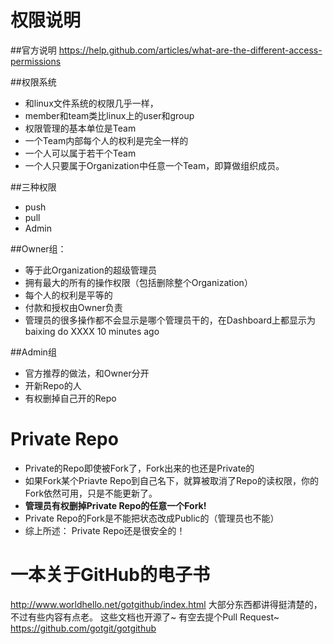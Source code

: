 权限说明
========
##官方说明
https://help.github.com/articles/what-are-the-different-access-permissions

##权限系统
* 和linux文件系统的权限几乎一样，
* member和team类比linux上的user和group
* 权限管理的基本单位是Team
* 一个Team内部每个人的权利是完全一样的
* 一个人可以属于若干个Team
* 一个人只要属于Organization中任意一个Team，即算做组织成员。

##三种权限
* push
* pull
* Admin

##Owner组：  
* 等于此Organization的超级管理员
* 拥有最大的所有的操作权限（包括删除整个Organization）
* 每个人的权利是平等的
* 付款和授权由Owner负责
* 管理员的很多操作都不会显示是哪个管理员干的，在Dashboard上都显示为  baixing do XXXX 10 minutes ago

##Admin组
* 官方推荐的做法，和Owner分开
* 开新Repo的人
* 有权删掉自己开的Repo

Private Repo
============
* Private的Repo即使被Fork了，Fork出来的也还是Private的
* 如果Fork某个Priavte Repo到自己名下，就算被取消了Repo的读权限，你的Fork依然可用，只是不能更新了。
* **管理员有权删掉Private Repo的任意一个Fork!**
* Private Repo的Fork是不能把状态改成Public的（管理员也不能）
* 综上所述： Private Repo还是很安全的！


一本关于GitHub的电子书
==================
http://www.worldhello.net/gotgithub/index.html
大部分东西都讲得挺清楚的，不过有些内容有点老。
这些文档也开源了~ 有空去提个Pull Request~
https://github.com/gotgit/gotgithub
